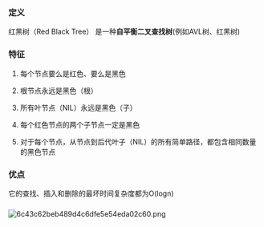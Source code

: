 ### 定义
红黑树（Red Black Tree） 是一种**自平衡二叉查找树**(例如AVL树、红黑树)

### 特征
1. 每个节点要么是红色、要么是黑色

2. 根节点永远是黑色（根）

3. 所有叶节点（NIL）永远是黑色（子）

4. 每个红色节点的两个子节点一定是黑色

5. 对于每个节点，从节点到后代叶子（NIL）的所有简单路径，都包含相同数量的黑色节点

### 优点
它的查找、插入和删除的最坏时间复杂度都为O(logn)

### 
![6c43c62beb489d4c6dfe5e54eda02c60.png](en-resource://database/1920:1)